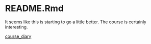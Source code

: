 README.Rmd
================

It seems like this is starting to go a little better. The course is certainly interesting. 

[course\_diary](https://MikaelM76.github.io/IODS-project/)

